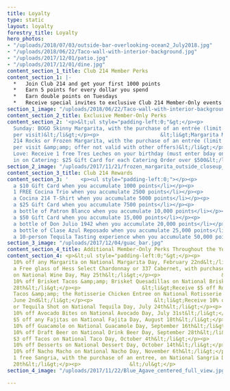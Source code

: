 ```yaml
---
title: Loyalty
type: static
layout: loyalty
forestry_title: Loyalty
hero_photos:
- "/uploads/2018/07/03/outside-bar-overlooking-ocean2_July2018.jpg"
- "/uploads/2018/06/22/Taco-wall-with-interior-background.jpg"
- "/uploads/2017/12/01/patio.jpg"
- "/uploads/2017/12/01/dine.jpg"
content_section_1_title: Club 214 Member Perks
content_section_1: |-
  *   Join Club 214 and get your first 1000 points
  *   Earn 5 points for every dollar you spend
  *   Earn double points on Tuesdays
  *   Receive special invites to exclusive Club 214 Member-Only events
section_1_image: "/uploads/2018/06/22/Taco-wall-with-interior-background.jpg"
content_section_2_title: Exclusive Member-Only Perks
content_section_2: '<p>&lt;ul style="padding-left:0;"&gt;</p><p>                    &lt;li&gt;Skinny
  Sunday: BOGO Skinny Margarita, with the purchase of an entrée (limit 1 per person,
  per visit)&lt;/li&gt;</p><p>                    &lt;li&gt;Margarita Monday: 1 Free
  214 Rocks or Frozen Margarita, with the purchase of an entrée (limit 1 per person,
  per visit &amp;amp; offer not valid with other offers)&lt;/li&gt;</p><p>                    &lt;li&gt;Birthday
  Love: Receive 1 free Tres Leches on your birthday (must enter bday on sign up)&lt;/li&gt;</p><p>                    &lt;li&gt;Cash
  in on Catering: $25 Gift Card for each Catering Order over $500&lt;/li&gt;</p><p>                &lt;/ul&gt;</p>'
section_2_image: "/uploads/2017/11/21/frozen_margarita_outside_closeup_w_limes.jpg"
content_section_3_title: Club 214 Rewards
content_section_3: '    <p><ul style="padding-left:0;"></p><p>                            <li>Earn
  a $10 Gift Card when you accumulate 1000 points</li></p><p>                            <li>Receive
  1 FREE Cocina Trio when you accumulate 2500 points</li></p><p>                            <li>Earn
  a Cocina 214 T-Shirt when you accumulate 5000 points</li></p><p>                            <li>Earn
  a $25 Gift Card when you accumulate 7500 points</li></p><p>                            <li>Earn
  a bottle of Patron Blanco when you accumulate 10,000 points</li></p><p>                            <li>Earn
  a $50 Gift Card when you accumulate 15,000 points</li></p><p>                            <li>Earn
  a bottle of Don Julio 1942 when you accumulate 20,000 points</li></p><p>                            <li>Earn
  a bottle of Clase Azul Reposado when you accumulate 25,000 points</li></p><p>                            <li>Earn
  a 10-person Tequila Tasting experience when you accumulate 50,000 points</li></p><p>                        </ul></p>'
section_3_image: "/uploads/2017/12/04/guac_bar.jpg"
content_section_4_title: Additional Member-Only Perks Throughout the Year
content_section_4: <p>&lt;ul style="padding-left:0;"&gt;</p><p>                    &lt;li&gt;Receive
  10% off any Margarita on National Margarita Day, February 22nd&lt;/li&gt;</p><p>                    &lt;li&gt;Receive
  a Free glass of Hess Select Chardonnay or 337 Cabernet, with purchase of an entree,
  on National Wine Day, May 25th&lt;/li&gt;</p><p>                    &lt;li&gt;Receive
  10% off Brisket Tacos &amp;amp; Brisket Quesadillas on National Brisket Day, May
  28th&lt;/li&gt;</p><p>                    &lt;li&gt;Receive $5 off Rotisserie Chicken
  Tacos &amp;amp; the Rotisserie Chicken Entree on National Rotisserie Chicken Day,
  June 2nd&lt;/li&gt;</p><p>                    &lt;li&gt;Receive 10% off any Margarita
  or Tequila Shot on National Tequila Day, July 24th&lt;/li&gt;</p><p>                    &lt;li&gt;Receive
  10% off Avocado Bites on National Avocado Day, July 31st&lt;/li&gt;</p><p>                    &lt;li&gt;Receive
  $5 off any Fajitas on National Fajita Day, August 18th&lt;/li&gt;</p><p>                    &lt;li&gt;Receive
  10% off Guacamole on National Guacamole Day, September 16th&lt;/li&gt;</p><p>                    &lt;li&gt;Receive
  10% off Draft Beer on National Drink Beer Day, September 28th&lt;/li&gt;</p><p>                    &lt;li&gt;Receive
  $3 off Tacos on National Taco Day, October 4th&lt;/li&gt;</p><p>                    &lt;li&gt;Receive
  10% off Desserts on National Dessert Day, October 14th&lt;/li&gt;</p><p>                    &lt;li&gt;Receive
  10% off Nacho Macho on National Nacho Day, November 6th&lt;/li&gt;</p><p>                    &lt;li&gt;Receive
  1 free Sangria, with the purchase of an entree, on National Sangria Day, December
  20th&lt;/li&gt;</p><p>                &lt;/ul&gt;</p>
section_4_image: "/uploads/2017/11/22/Blue_Agave_centered_full_view.jpg"

---
```

